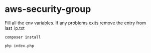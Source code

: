 # aws-security-group

Fill all the env variables. If any problems exits remove the entry from last_ip.txt

`composer install
`

`php index.php`



